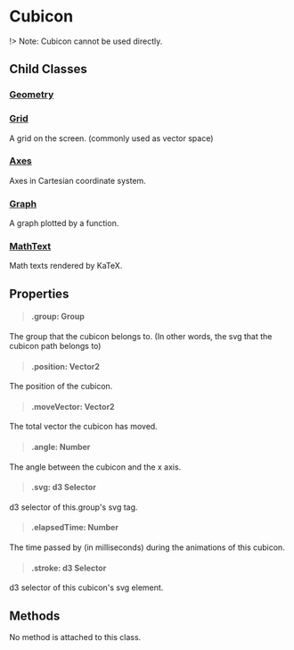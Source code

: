# Cubicon

!> Note: Cubicon cannot be used directly.

## Child Classes

### [Geometry](/reference/cubicon/geometry/geometry.md)

### [Grid](/reference/cubicon/grid.md)

A grid on the screen. (commonly used as vector space)

### [Axes](/reference/cubicon/coordinatesSys/axes.md)

Axes in Cartesian coordinate system.

### [Graph](/reference/cubicon/coordinatesSys/graph.md)

A graph plotted by a function.

### [MathText](/reference/cubicon/mathtext.md)

Math texts rendered by KaTeX.

## Properties

> #### .group: Group

The group that the cubicon belongs to. (In other words, the svg that the cubicon path belongs to)

> #### .position: Vector2

The position of the cubicon.

> #### .moveVector: Vector2

The total vector the cubicon has moved.

> #### .angle: Number

The angle between the cubicon and the x axis.

> #### .svg: d3 Selector

d3 selector of this.group's svg tag.

> #### .elapsedTime: Number

The time passed by (in milliseconds) during the animations of this cubicon.

> #### .stroke: d3 Selector

d3 selector of this cubicon's svg element.

## Methods

No method is attached to this class.
